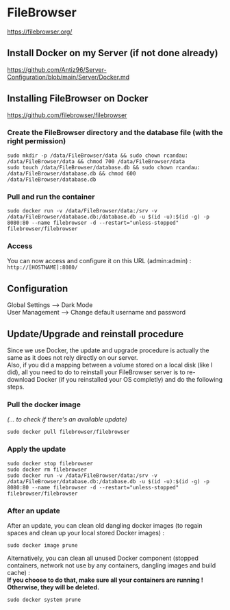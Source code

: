 # FileBrowser

https://filebrowser.org/

## Install Docker on my Server (if not done already)

https://github.com/Antiz96/Server-Configuration/blob/main/Server/Docker.md

## Installing FileBrowser on Docker

https://github.com/filebrowser/filebrowser

### Create the FileBrowser directory and the database file (with the right permission)

```
sudo mkdir -p /data/FileBrowser/data && sudo chown rcandau: /data/FileBrowser/data && chmod 700 /data/FileBrowser/data
sudo touch /data/FileBrowser/database.db && sudo chown rcandau: /data/FileBrowser/database.db && chmod 600 /data/FileBrowser/database.db
```

### Pull and run the container

```
sudo docker run -v /data/FileBrowser/data:/srv -v /data/FileBrowser/database.db:/database.db -u $(id -u):$(id -g) -p 8080:80 --name filebrowser -d --restart="unless-stopped" filebrowser/filebrowser
```

### Access

You can now access and configure it on this URL (admin:admin) :  
`http://[HOSTNAME]:8080/`


## Configuration

Global Settings --> Dark Mode  
User Management --> Change default username and password

## Update/Upgrade and reinstall procedure

Since we use Docker, the update and upgrade procedure is actually the same as it does not rely directly on our server.  
Also, if you did a mapping between a volume stored on a local disk (like I did), all you need to do to reinstall your FileBrowser server is to re-download Docker (if you reinstalled your OS completly) and do the following steps.

### Pull the docker image

*(... to check if there's an available update)*

```
sudo docker pull filebrowser/filebrowser
```

### Apply the update

```
sudo docker stop filebrowser
sudo docker rm filebrowser
sudo docker run -v /data/FileBrowser/data:/srv -v /data/FileBrowser/database.db:/database.db -u $(id -u):$(id -g) -p 8080:80 --name filebrowser -d --restart="unless-stopped" filebrowser/filebrowser
```

### After an update

After an update, you can clean old dangling docker images (to regain spaces and clean up your local stored Docker images) :  

```
sudo docker image prune
```

Alternatively, you can clean all unused Docker component (stopped containers, network not use by any containers, dangling images and build cache) :  
**If you choose to do that, make sure all your containers are running ! Otherwise, they will be deleted.**  

```
sudo docker system prune
```
